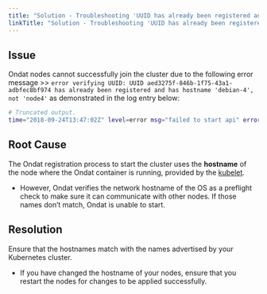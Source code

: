 ```yaml
---
title: "Solution - Troubleshooting 'UUID has already been registered and has hostname' Error"
linkTitle: "Solution - Troubleshooting 'UUID has already been registered and has hostname' Error"
---
```


## Issue

Ondat nodes cannot successfully join the cluster due to the following error message >> `error verifying UUID: UUID aed3275f-846b-1f75-43a1-adbfec8bf974 has already been registered and has hostname 'debian-4', not 'node4'` as demonstrated in the log entry below:

```bash
# Truncated output.
time="2018-09-24T13:47:02Z" level=error msg="failed to start api" error="error verifying UUID: UUID aed3275f-846b-1f75-43a1-adbfec8bf974 has already been registered and has hostname 'debian-4', not 'node4'" module=command
```

## Root Cause

The Ondat registration process to start the cluster uses the **hostname** of the node where the Ondat container is running, provided by the [kubelet](https://kubernetes.io/docs/reference/command-line-tools-reference/kubelet/).

- However, Ondat verifies the network hostname of the OS as a preflight check to make sure it can communicate with other nodes. If those names don’t match, Ondat is unable to start.

## Resolution

Ensure that the hostnames match with the names advertised by your Kubernetes cluster.

- If you have changed the hostname of your nodes, ensure that you restart the nodes for changes to be applied successfully.
